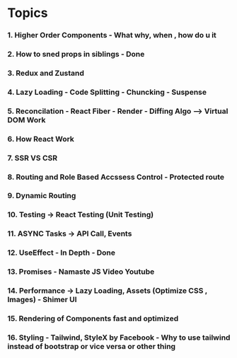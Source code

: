 # Topics

### 1. Higher Order Components - What why, when , how do u it

### 2. How to sned props in siblings - Done

### 3. Redux and Zustand

### 4. Lazy Loading - Code Splitting - Chuncking - Suspense

### 5. Reconcilation - React Fiber - Render - Diffing Algo --> Virtual DOM Work

### 6. How React Work

### 7. SSR VS CSR

### 8. Routing and Role Based Accssess Control - Protected route

### 9. Dynamic Routing

### 10. Testing -> React Testing (Unit Testing)

### 11. ASYNC Tasks -> API Call, Events

### 12. UseEffect - In Depth - Done

### 13. Promises - Namaste JS Video Youtube

### 14. Performance -> Lazy Loading, Assets (Optimize CSS , Images) - Shimer UI

### 15. Rendering of Components fast and optimized

### 16. Styling - Tailwind, StyleX by Facebook - Why to use tailwind instead of bootstrap or vice versa or other thing
